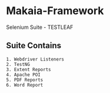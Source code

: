 # Makaia-Framework
Selenium Suite - TESTLEAF
## Suite Contains
```
1. Webdriver Listeners
2. TestNG
3. Extent Reports
4. Apache POI
5. PDF Reports
6. Word Report
```
